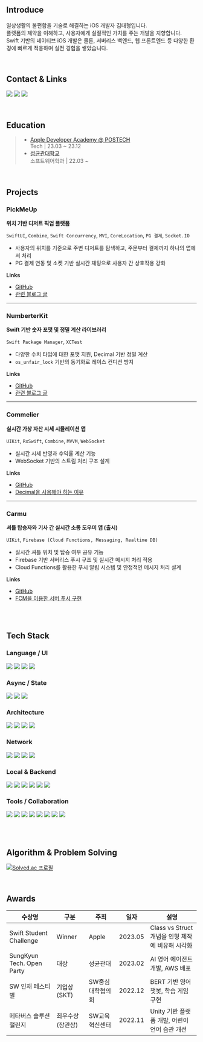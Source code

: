 ## Introduce

일상생활의 불편함을 기술로 해결하는 iOS 개발자 김태형입니다.  
플랫폼의 제약을 이해하고, 사용자에게 실질적인 가치를 주는 개발을 지향합니다.  
Swift 기반의 네이티브 iOS 개발은 물론, 서버리스 백엔드, 웹 프론트엔드 등 다양한 환경에 빠르게 적응하며 실전 경험을 쌓았습니다.

<br>

## Contact & Links

<p>
<a href="https://tae-rogrammer.tistory.com/">
  <img src="https://img.shields.io/badge/Blog-F57C00?style=for-the-badge&logo=blogger&logoColor=white"></a>
<a href="https://www.linkedin.com/in/taehyung-kim-716402286/"><img src="https://img.shields.io/badge/LinkedIn-0072B1?style=for-the-badge&logo=linkedin&logoColor=white"></a>
<a href="https://github.com/Taerogrammer"><img src="https://img.shields.io/badge/GitHub-24292E?style=for-the-badge&logo=github&logoColor=white"></a>
</p>

<br>

## Education

> - [Apple Developer Academy @ POSTECH](https://developeracademy.postech.ac.kr/)  
>   Tech | 23.03 ~ 23.12
> - [성균관대학교](https://cse.skku.edu/cse/index.do)  
>   소프트웨어학과 | 22.03 ~

<br>

## Projects

### PickMeUp  
**위치 기반 디저트 픽업 플랫폼**

`SwiftUI`, `Combine`, `Swift Concurrency`, `MVI`, `CoreLocation`, `PG 결제`, `Socket.IO`

- 사용자의 위치를 기준으로 주변 디저트를 탐색하고, 주문부터 결제까지 하나의 앱에서 처리  
- PG 결제 연동 및 소켓 기반 실시간 채팅으로 사용자 간 상호작용 강화  

**Links**  
- [GitHub](링크)  
- [관련 블로그 글](링크)

---

### NumberterKit  
**Swift 기반 숫자 포맷 및 정밀 계산 라이브러리**

`Swift Package Manager`, `XCTest`

- 다양한 수치 타입에 대한 포맷 지원, Decimal 기반 정밀 계산  
- `os_unfair_lock` 기반의 동기화로 레이스 컨디션 방지  

**Links**  
- [GitHub](링크)  
- [관련 블로그 글](링크)

---

### Commelier  
**실시간 가상 자산 시세 시뮬레이션 앱**

`UIKit`, `RxSwift`, `Combine`, `MVVM`, `WebSocket`

- 실시간 시세 반영과 수익률 계산 기능  
- WebSocket 기반의 스트림 처리 구조 설계  

**Links**  
- [GitHub](https://github.com/Taerogrammer/Commelier)  
- [Decimal을 사용해야 하는 이유](https://tae-rogrammer.tistory.com/70)

---

### Carmu  
**셔틀 탑승자와 기사 간 실시간 소통 도우미 앱 (출시)**

`UIKit`, `Firebase (Cloud Functions, Messaging, Realtime DB)`

- 실시간 셔틀 위치 및 탑승 여부 공유 기능  
- Firebase 기반 서버리스 푸시 구조 및 실시간 메시지 처리 적용  
- Cloud Functions를 활용한 푸시 알림 시스템 및 안정적인 메시지 처리 설계  

**Links**  
- [GitHub](https://github.com/DeveloperAcademy-POSTECH/MacC-Team-DGC)  
- [FCM을 이용한 서버 푸시 구현](https://tae-rogrammer.tistory.com/70)

<br><br>

## Tech Stack

### Language / UI
<p>
  <img src="https://img.shields.io/badge/Swift-F05138?style=for-the-badge&logo=swift&logoColor=white"/>
  <img src="https://img.shields.io/badge/UIKit-2396F3?style=for-the-badge&logo=apple&logoColor=white"/>
  <img src="https://img.shields.io/badge/SwiftUI-1E1E1E?style=for-the-badge&logo=swift&logoColor=white"/>
  <img src="https://img.shields.io/badge/React-61DAFB?style=for-the-badge&logo=react&logoColor=black"/>
</p>

### Async / State
<p>
  <img src="https://img.shields.io/badge/Combine-1E90FF?style=for-the-badge&logo=apple&logoColor=white"/>
  <img src="https://img.shields.io/badge/RxSwift-B7178C?style=for-the-badge&logo=reactivex&logoColor=white"/>
  <img src="https://img.shields.io/badge/Swift_Concurrency-0A84FF?style=for-the-badge&logo=apple&logoColor=white"/>
</p>

### Architecture
<p>
  <img src="https://img.shields.io/badge/MVC-02569B?style=for-the-badge"/>
  <img src="https://img.shields.io/badge/MVVM-007ACC?style=for-the-badge"/>
   <img src="https://img.shields.io/badge/In--Out-FFB000?style=for-the-badge"/>
  <img src="https://img.shields.io/badge/MVI-FF6F00?style=for-the-badge"/>
</p>

### Network
<p>
  <img src="https://img.shields.io/badge/Alamofire-DD0031?style=for-the-badge&logo=swift&logoColor=white"/>
  <img src="https://img.shields.io/badge/URLSession-000000?style=for-the-badge&logo=apple&logoColor=white"/>
  <img src="https://img.shields.io/badge/WebSocket-FF9900?style=for-the-badge&logo=websocket&logoColor=white"/>
  <img src="https://img.shields.io/badge/Socket.IO-010101?style=for-the-badge&logo=socket.io&logoColor=white"/>
</p>

### Local & Backend
<p>
  <img src="https://img.shields.io/badge/CoreData-4A86E8?style=for-the-badge&logo=apple&logoColor=white"/>
  <img src="https://img.shields.io/badge/Realm-39477F?style=for-the-badge&logo=realm&logoColor=white"/>
  <img src="https://img.shields.io/badge/Firebase-FFCA28?style=for-the-badge&logo=firebase&logoColor=black"/>
  <img src="https://img.shields.io/badge/Flask-000000?style=for-the-badge&logo=flask&logoColor=white"/>
  <img src="https://img.shields.io/badge/FastAPI-009688?style=for-the-badge&logo=fastapi&logoColor=white"/>
  <img src="https://img.shields.io/badge/AWS-232F3E?style=for-the-badge&logo=amazon-aws&logoColor=white"/>
</p>

### Tools / Collaboration
<p>
  <img src="https://img.shields.io/badge/Git-F05032?style=for-the-badge&logo=git&logoColor=white"/>
  <img src="https://img.shields.io/badge/GitHub-181717?style=for-the-badge&logo=github&logoColor=white"/>
  <img src="https://img.shields.io/badge/XCTest-509A36?style=for-the-badge&logo=apple&logoColor=white"/>
   <img src="https://img.shields.io/badge/Google%20Analytics-E37400?style=for-the-badge&logo=google-analytics&logoColor=white"/>
  <img src="https://img.shields.io/badge/Docker-2496ED?style=for-the-badge&logo=docker&logoColor=white"/>
  <img src="https://img.shields.io/badge/Notion-000000?style=for-the-badge&logo=notion&logoColor=white"/>
  <img src="https://img.shields.io/badge/Slack-4A154B?style=for-the-badge&logo=slack&logoColor=white"/>
  <img src="https://img.shields.io/badge/Jira-0052CC?style=for-the-badge&logo=jira&logoColor=white"/>
</p>

<br><br>

## Algorithm & Problem Solving

[![Solved.ac 프로필](http://mazassumnida.wtf/api/generate_badge?boj=dev_ted)](https://solved.ac/dev_ted)

<br>

## Awards

| 수상명 | 구분 | 주최 | 일자 | 설명 |
|--------|------|------|------|------|
| Swift Student Challenge | Winner | Apple | 2023.05 | Class vs Struct 개념을 인형 제작에 비유해 시각화 |
| SungKyun Tech. Open Party | 대상 | 성균관대 | 2023.02 | AI 영어 에이전트 개발, AWS 배포 |
| SW 인재 페스티벌 | 기업상 (SKT) | SW중심대학협의회 | 2022.12 | BERT 기반 영어 챗봇, 학습 게임 구현 |
| 메타버스 솔루션 챌린지 | 최우수상 (장관상) | SW교육혁신센터 | 2022.11 | Unity 기반 플랫폼 개발, 어린이 언어 습관 개선 |
